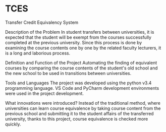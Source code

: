 # TCES
Transfer Credit Equivalency System


Description of the Problem
   In student transfers between universities, it is expected that the student will be exempt from the courses successfully completed at the previous university. Since this process is done by examining the course contents one by one by the related faculty lecturers, it is a long and laborious process.

Definition and Function of the Project
   Automating the finding of equivalent courses by comparing the course contents of the student's old school and the new school to be used in transitions between universities.

Tools and Languages
   The project was developed using the python v3.4 programming language. VS Code and PyCharm development environments were used in the project development.

What innovations were introduced?
    Instead of the traditional method, where universities can learn course equivalence by taking course content from the previous school and submitting it to the student affairs of the transferred university, thanks to this project, course equivalence is checked more quickly.
